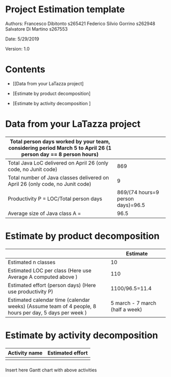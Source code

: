 # Project Estimation  template

Authors: Francesco Dibitonto s265421 Federico Silvio Gorrino s262948 Salvatore Di Martino s267553

Date: 5/29/2019

Version: 1.0

# Contents

- [[Data from your LaTazza project]

- [Estimate by product decomposition]
- [Estimate by activity decomposition ]



# Data from your LaTazza project

###

|         Total person days worked by your  team, considering period March 5 to April 26 (1 person day == 8 person hours)     |   |             
| ----------- | ------------------------------- | 
|Total Java LoC delivered on April 26 (only code, no Junit code) | 869 |
| Total number of Java classes delivered on April 26 (only code, no Junit code)| 9 |
| Productivity P = LOC/Total person days | 869/(74 hours=9 person days)=96.5 |
|Average size of Java class A = | 96.5 |

# Estimate by product decomposition



### 

|             | Estimate                        |             
| ----------- | ------------------------------- |  
| Estimated n classes   |       10                      |             
| Estimated LOC per class  (Here use Average A computed above )      |        110                    |                
| Estimated effort  (person days) (Here use productivity P)  | 1100/96.5=11.4                                     |      
| Estimated calendar time (calendar weeks) (Assume team of 4 people, 8 hours per day, 5 days per week ) | 5 march - 7 march (half a week)                   |               


# Estimate by activity decomposition



### 

|         Activity name    | Estimated effort    |             
| ----------- | ------------------------------- | 
| | |


###
Insert here Gantt chart with above activities


